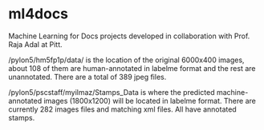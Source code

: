 # ml4docs
Machine Learning for Docs projects developed in collaboration with Prof. Raja Adal at Pitt.

/pylon5/hm5fp1p/data/ is the location of the original 6000x400 images, about 108 of them are human-annotated in labelme format and the rest are unannotated. There are a total of 389 jpeg files.

/pylon5/pscstaff/myilmaz/Stamps_Data is where the predicted machine-annotated images (1800x1200) will be located in labelme format. There are currently 282 images files and matching xml files. All have annotated stamps.

